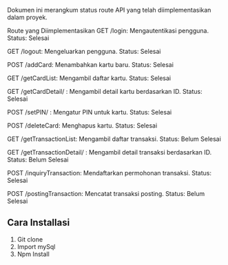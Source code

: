 Dokumen ini merangkum status route API yang telah diimplementasikan dalam proyek.

Route yang Diimplementasikan
GET /login: Mengautentikasi pengguna.
Status: Selesai

GET /logout: Mengeluarkan pengguna.
Status: Selesai

POST /addCard: Menambahkan kartu baru.
Status: Selesai

GET /getCardList: Mengambil daftar kartu.
Status: Selesai

GET /getCardDetail/
: Mengambil detail kartu berdasarkan ID.
Status: Selesai

POST /setPIN/
: Mengatur PIN untuk kartu.
Status: Selesai

POST /deleteCard: Menghapus kartu.
Status: Selesai

GET /getTransactionList: Mengambil daftar transaksi.
Status: Belum Selesai

GET /getTransactionDetail/
: Mengambil detail transaksi berdasarkan ID.
Status: Belum Selesai

POST /inquiryTransaction: Mendaftarkan permohonan transaksi.
Status: Selesai

POST /postingTransaction: Mencatat transaksi posting.
Status: Belum Selesai

## Cara Installasi ##
1. Git clone
2. Import mySql
3. Npm Install
